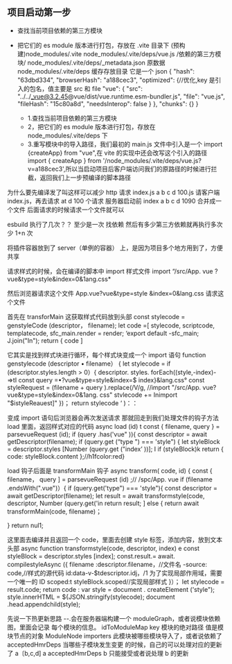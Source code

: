 <!--
 * @Author: qwh 15806293089@163.com
 * @Date: 2022-11-16 16:39:24
 * @LastEditors: qwh 15806293089@163.com
 * @LastEditTime: 2022-11-22 15:03:48
 * @FilePath: /vite2022/step.md
 * @Description: 这是默认设置,请设置`customMade`, 打开koroFileHeader查看配置 进行设置: https://github.com/OBKoro1/koro1FileHeader/wiki/%E9%85%8D%E7%BD%AE
-->

## 项目启动第一步

- 查找当前项目依赖的第三方模块
- 把它们的 es module 版本进行打包，存放在 .vite 目录下 (预构建)node_modules/.vite
  node_modules/.vite/deps/vue.js /依赖的第三方模块/
  node_modules/.vite/deps/\_metadata.json 原数据
  node_modules/.vite/deps 缓存存放目录
  它是一个 json
  {
  "hash": "63dbd334",
  "browserHash": "a188cec3",
  "optimized": {//优化,key 是引入的包名，值主要是 src 和 file
  "vue": {
  "src": "../../_vue@3.2.45@vue/dist/vue.runtime.esm-bundler.js",
  "file": "vue.js",
  "fileHash": "15c80a8d",
  "needsInterop": false
  }
  },
  "chunks": {}
  }

  - 1.查找当前项目依赖的第三方模块
  - 2，把它们的 es module 版本进行打包，存放在 node_modules/.vite/deps 下
  - 3.重写模块中的导入路径，我们最初的 main.js 文件中引入是一个 import {createApp} from "vue",在 vite 的实现中还会改写这个引入的路径 import { createApp } from '/node_modules/.vite/deps/vue.js?v=a188cec3',所以当启动项目后客户端访问我们的原路径的时候进行拦截，返回我们上一步预编译的脚本路径

为什么要先编译发了叫这样可以减少 http 请求
index.js a b c d 100.js
请客户端 index.js，再去请求 at
d 100 个请求
服务器启动前
index a b c d 1090 合并成一个文件
后面请求的时候请求一个文件就可以

esbuild 执行了几次？？
至少是一次
找依赖
然后有多少第三方依赖就再执行多次少
1+n 次

将插件容器放到了 server（单例的容器） 上，是因为项目多个地方用到了，方便共享

请求样式的时候，会在编译的脚本中 import 样式文件
import “/src/App. vue ?vue&type=style&index=0&1ang.css\*

然后浏览器请求这个文件
App.vue?vue&type=style &index=0&lang.css 请求这个文件

首先在 transforMain 这获取样式代码放到头部
const stylecode = genstyleCode (descriptor， filename);
let code =[
stylecode,
scriptcode,
templatecode,
sfc_main.render = render;
‘export default -sfc_main;
J.join("In");
return { code ]

它其实是找到样式块进行循环，每个样式块变成一个 import 语句
function genstylecode (descriptor • filename） {
let stylecode =
if (descriptor.styles.length > 0）{
descriptor. styles. forEach((style,-index)-=>tI
const query =•?vue&type=style&index=$ index}&lang.css°
const styleRequest = (filename + query ).replace(/V/g,
//import "/src/App. vue?vue&type=style&index=0&1ang. css"
stvlecode += Inimport "$istyleReauest]"
})；
return stylecode ‘ )：：

变成 import 语句后浏览器会再次发送请求
那就回走到我们处理文件的钩子方法 load 里面，返回样式对应的代码
async load (id) t
const { filename, query } = parsevueRequest (id);
if (query .has('vue" )){
const descriptor = await getDescriptor(filename);
if (query.get (“type ") === 'style") {
let styleBlock = descriptor.styles [Number (query.get ("index’ ))];
I if (styleBlock)k
return { code: styleBlock.content };//h1fcolor:red}

load 钩子后面是 transformMain 钩子
async transform( code, id) {
const { filename， query ] = parsevueRequest (id) ;// /spc/App. vue
if (filename .endsWith(".vue")）{
if (query.get('type") === 'style"){
const descriptor = await getDescriptor(filename);
let result = await transformstyle(code, descriptor, Number (query.get('in
return result;
] else {
return await transformMain(code, filename)；

}
return nul1;

这里面去编译并且返回一个 code，里面去创建 style 标签，添加内容，放到文本头部
async function transformstyle(code, descriptor, index)
e const styleBlock = descriptor.styles [index];
const.result.= await. compilestyleAsync ({
filename :descriptor.filename，//文件名
-source: code,//样式的源代码
id:data-v-$tdescriptor.idj，/1 为了实现局部作用域，需要一个唯一的 ID
scoped:t styleBlock.scoped//实现局部样式
}）；
let stylecode = result.code;
return
code :
var style = document . createElement ('style");
style.innerHTML = ${JSON.stringify(stylecode);
document .head.appendchild(style);

先说一下热更新思路
--.会在服务器端构建一个 moduleGraph，或者说模块依赖图，里面会记录
每个模块的信息。
idToModuleMap key 模块的绝对路径 值是模块节点的对象 ModuleNode
importers 此模块被哪些模块导入了，或者说依赖了
acceptedHmrDeps 当哪些子模块发生变更 的时候，自己的可以处理对应的更新了
a〔b,c,d]
a acceptedHmrDeps b 只能接受或者说处理 b 的更新
